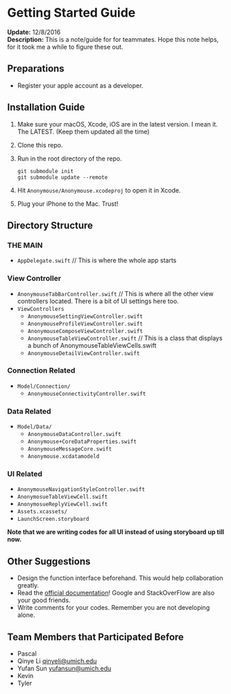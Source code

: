 # Getting Started Guide
**Update:** 12/8/2016  
**Description:** This is a note/guide for for teammates. Hope this note helps, for it took me a while to figure these out.

## Preparations
* Register your apple account as a developer.

## Installation Guide

1. Make sure your macOS, Xcode, iOS are in the latest version. I mean it. The LATEST. (Keep them updated all the time)
2. Clone this repo.
3. Run in the root directory of the repo.

	```
	git submodule init
	git submodule update --remote
	```

4. Hit `Anonymouse/Anonymouse.xcodeproj` to open it in Xcode.

5. Plug your iPhone to the Mac. Trust!

## Directory Structure
### THE MAIN
* `AppDelegate.swift` // This is where the whole app starts

### View Controller
* `AnonymouseTabBarController.swift` // This is where all the other view controllers located. There is a bit of UI settings here too.
* `ViewControllers`
	* `AnonymouseSettingViewController.swift`
	* `AnonymouseProfileViewController.swift`
	* `AnonymouseComposeViewController.swift`
	* `AnonymouseTableViewController.swift` // This is a class that displays a bunch of AnonymouseTableViewCells.swift
	* `AnonymouseDetailViewController.swift`
	
### Connection Related
* `Model/Connection/`
	* `AnonymouseConnectivityController.swift`

### Data Related
* `Model/Data/`
	* `AnonymouseDataController.swift`
	* `Anonymouse+CoreDataProperties.swift`
	* `AnonymouseMessageCore.swift`
	* `Anonymouse.xcdatamodeld`

### UI Related
* `AnonymouseNavigationStyleController.swift`
* `AnonymosueTableViewCell.swift`
* `AnonymosueReplyViewCell.swift`
* `Assets.xcassets/`
* `LaunchScreen.storyboard`

**Note that we are writing codes for all UI instead of using storyboard up till now.**


## Other Suggestions
* Design the function interface beforehand. This would help collaboration greatly.
* Read the [official documentation](https://developer.apple.com/)! Google and StackOverFlow are also your good friends.
* Write comments for your codes. Remember you are not developing alone. 

## Team Members that Participated Before
* Pascal
* Qinye Li qinyeli@umich.edu
* Yufan Sun yufansun@umich.edu
* Kevin
* Tyler

